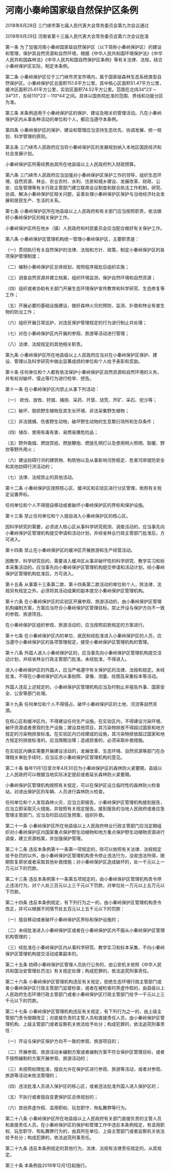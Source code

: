 # 河南小秦岭国家级自然保护区条例

2018年8月28日 三门峡市第七届人民代表大会常务委员会第九次会议通过

2018年9月29日 河南省第十三届人民代表大会常务委员会第六次会议批准



第一条 为了加强河南小秦岭国家级自然保护区（以下简称小秦岭保护区）的建设和管理，保护其自然资源和自然环境，根据《中华人民共和国环境保护法》《中华人民共和国森林法》《中华人民共和国自然保护区条例》等有关法律、法规，结合小秦岭保护区实际，制定本条例。

第二条 小秦岭保护区位于三门峡市灵宝市境内，属于国家级森林生态系统类型自然保护区。小秦岭保护区总面积151.6平方公里。其中核心区面积51.47平方公里，缓冲区面积25.61平方公里，实验区面积74.52平方公里。范围在北纬34°23′－34°31′，东经110°23′－110°44′之间。具体以国务院批准的范围、界线和功能分区为准。

第三条 本条例适用于小秦岭保护区的保护、建设及相关的管理活动。凡在小秦岭保护区内从事各种活动的单位和个人，都应当遵守本条例。

第四条 小秦岭保护区的保护、建设和管理应当坚持生态优先、协调发展、统一规划、科学管理的原则。

第五条 三门峡市人民政府应当将小秦岭保护区的发展规划纳入本地区国民经济和社会发展计划。

小秦岭保护区所需经费由其所在地县级以上人民政府列入财政预算。

第六条 三门峡市人民政府应当加强对小秦岭保护区保护工作的领导，组织生态环境、自然资源、林业、农业农村、水利、住房和城乡建设、发展改革、财政、公安、应急管理等有关行政主管部门建立联席会议制度和联合执法工作机制，研究、协调、解决小秦岭保护区相关问题，妥善处理小秦岭保护区保护与当地经济社会发展和居民生产、生活的关系。

第七条 小秦岭保护区所在地县级以上人民政府和有关部门应当按照职责，依法做好小秦岭保护区的相关保护工作。

小秦岭保护区所在地乡（镇）人民政府和村民委员会应当配合做好有关保护工作。

第八条 小秦岭保护区管理机构统一管理小秦岭保护区，主要职责是：

（一）贯彻执行有关自然保护的法律、法规和方针、政策，制定小秦岭保护区的各项保护管理制度；

（二）编制小秦岭保护区总体规划，按照程序报批后组织实施；

（三）调查自然资源并建立档案，组织环境监测，保护自然环境和自然资源；

（四）组织或者协助有关部门开展生态环境保护宣传教育和科学研究、生态修复等工作；

（五）开展必要的基础设施建设，做好森林火灾的预防、监测、扑救和林业有害生物的防治工作；

（六）组织开展日常巡护，对违反保护管理规定的行为进行制止并处理；

（七）对在小秦岭保护区内开展的参观、旅游等活动进行管理；

（八）法律、法规规定的其他相关职责。

第九条 小秦岭保护区所在地县级以上人民政府应当对在小秦岭保护区保护、建设、管理以及科学研究中做出显著成绩的单位和个人给予表彰和奖励。

第十条 任何单位和个人都有依法保护小秦岭保护区自然资源和自然环境的义务，并有权对破坏、侵占等行为进行检举、控告。

第十一条 在小秦岭保护区内禁止从事下列活动：

（一） 砍伐、放牧、狩猎、捕捞、采药、开垦、烧荒、开矿、采石、挖沙等；

（二）破坏、毁损野生植物及其生长环境、非法采集野生植物；

（三）非法猎捕、伤害野生动物，破坏野生动物的生息繁衍场所和生存条件；

（四）储存、使用有毒有害、易燃易爆危险品；

（五）野外吸烟、燃烧冥纸、燃放鞭炮、燃放孔明灯以及使用明火照明、取暖、野炊等野外用火；

（六）建设妨碍行洪的建筑物、构筑物以及从事影响河势稳定、危害河岸堤防安全和其他妨碍行洪活动的；

（七）法律、法规禁止的其他活动。

第十二条 小秦岭保护区按照核心区、缓冲区和实验区进行分区管理，依照有关规定设置界标。

任何单位和个人不得擅自移动或者破坏小秦岭保护区的界标和保护设施。

第十三条 禁止任何单位和个人擅自进入小秦岭保护区的核心区。

因科学研究的需要，必须进入核心区从事科学研究观测、调查活动的，应当事先向小秦岭保护区管理机构提交申请和活动计划，并经省林业行政主管部门批准后，方可进入。

第十四条 禁止在小秦岭保护区的缓冲区开展旅游和生产经营活动。

因教学、科学研究目的，需要进入缓冲区从事非破坏性的科学研究、教学实习和标本采集活动的，应当事先向小秦岭保护区管理机构提交申请和活动计划，经小秦岭保护区管理机构批准后，方可进入。

第十五条 从事第十三条第二款、第十四条第二款活动的单位和个人，除法律、法规另有规定之外，必须将其活动成果的副本提交小秦岭保护区管理机构。

第十六条 在小秦岭保护区的实验区开展参观、旅游活动的，由小秦岭保护区管理机构编制方案，方案应当符合小秦岭保护区管理目标。禁止开设与保护方向不一致的参观、旅游项目。

在小秦岭保护区组织参观、旅游活动的，应当按照前款规定的方案进行。

第十七条 在小秦岭保护区内的单位、居民和经批准进入小秦岭保护区的人员，应当遵守小秦岭保护区的各项管理规定，接受小秦岭保护区管理机构的管理。

第十八条 外国人进入小秦岭保护区的，应当事先向小秦岭保护区管理机构提交活动计划，并经省林业行政主管部门批准。未经批准，不得进入。

进入小秦岭保护区的外国人，应当严格遵守有关保护区的法律、法规和规定。未经批准，不得在小秦岭保护区内从事拍照、录像、测量、绘图及采集标本等活动。

外国人违反上述规定的，小秦岭保护区管理机构应当及时制止并报告外事、国家安全、公安等部门处理。

第十九条 任何单位和个人不得侵占、破坏小秦岭保护区的土地、河流等自然资源。

在核心区和缓冲区内，不得建设任何生产设施。在实验区内，不得建设污染环境、破坏资源或者景观的生产设施；建设其他项目，其污染物排放不得超过国家和地方规定的污染物排放标准。在实验区内已经建成的设施，其污染物排放超过国家和地方规定的排放标准的，应当限期治理；造成损害的，必须采取补救措施。

在实验区内确实需要开展建设活动的，发展改革、生态环境、自然资源等部门在办理相关审批手续时，应当征求小秦岭保护区管理机构的意见。

第二十条 每年11月1日至次年4月30日为小秦岭保护区的森林防火紧要期，县级以上人民政府可以根据当地实际决定提前或者延长森林防火紧要期。

小秦岭保护区管理机构按照有关规定，可以在保护区设立临时性的森林防火检查站，对进出保护区的车辆、人员进行森林防火检查。

任何单位和个人发现森林火灾，应当立即报告。小秦岭保护区管理机构接到报告，应当立即采取灭火措施，并按照有关规定报告。接到报告的当地人民政府或者应急管理主管部门，应当及时启动应急预案，组织扑救。

第二十一条 小秦岭保护区所在地县级以上人民政府林业行政主管部门应当定期组织对小秦岭保护区内国家重点保护野生动植物和地方重点保护野生动植物资源进行调查，建立资源档案，并加强保护管理。

第二十二条 违反本条例第十一条第一项规定的，除可以依照有关法律、法规规定给予处罚的以外，由小秦岭保护区管理机构责令停止违法行为，没收违法所得，限期恢复原状或者采取其他补救措施；对小秦岭保护区造成破坏的，处一千元以上一万元以下的罚款。

第二十三条 违反本条例第十一条第五项规定的，由小秦岭保护区管理机构责令停止违法行为，对个人处三百元以上三千元以下罚款，对单位处一万元以上五万元以下罚款。

第二十四条 违反本条例规定，有下列行为之一的，由小秦岭保护区管理机构责令改正，并可以根据不同情节处五百元以上五千元以下的罚款：

（一）擅自移动或者破坏小秦岭保护区界标和保护设施的；

（二）未经批准进入小秦岭保护区或者在小秦岭保护区内不服从小秦岭保护区管理机构管理的；

（三）经批准在小秦岭保护区内从事科学研究、教学实习和标本采集，不向小秦岭保护区管理机构提交活动成果副本的。

第二十五条 妨碍小秦岭保护区管理人员执行公务的，由公安机关依照《中华人民共和国治安管理处罚法》有关规定处理；构成犯罪的，依法追究刑事责任。

第二十六条 小秦岭保护区管理机构违反有关规定，拒绝生态环境行政主管部门或者小秦岭保护区行政主管部门监督检查，或者在被检查时弄虚作假的，由县级以上人民政府生态环境行政主管部门或者小秦岭保护区行政主管部门给予一千元以上三千元以下的罚款。

第二十七条 小秦岭保护区管理机构违反有关规定，有下列行为之一的，由上级主管部门责令限期改正；对直接负责的主管人员和直接责任人员，由小秦岭保护区管理机构、上级主管部门或者监察机关依法给予处分；构成犯罪的，依法追究刑事责任：

（一）开设与保护区保护方向不一致的参观、旅游项目的；

（二）开展参观、旅游活动未编制方案或者编制方案不符合保护区管理目标，或者不按照编制的方案开展参观、旅游活动的；

（三）未按照权限批准，擅自允许在保护区进行参观、旅游等活动，或者对参观、旅游等活动未依法管理的；

（四）违法批准人员进入保护区的核心区，或者违法批准外国人进入保护区的；

（五）不执行或者擅自变更保护区总体规划的；

（六）其他弄虚作假、滥用职权、玩忽职守、徇私舞弊等行为。

第二十八条 小秦岭保护区所在地县级以上人民政府有关部门直接负责的主管人员和直接责任人员，在小秦岭保护区的保护和管理工作中违反本条例规定，有滥用职权、玩忽职守、徇私舞弊行为的，由其所在单位、上级主管部门或者监察机关依法给予处分；构成犯罪的，依法追究刑事责任。

第二十九条 违反本条例规定的其他行为，法律、法规有法律责任规定的，从其规定。

第三十条 本条例自2018年12月1日起施行。